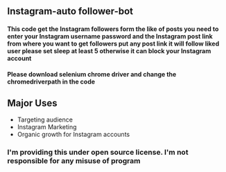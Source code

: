 ## Instagram-auto follower-bot

#### This code get the Instagram followers form the like of posts you need to enter your Instagram username password and the Instagram post link from where you want to get followers put any post link it will follow liked user please set sleep at least 5 otherwise it can block your Instagram account
#### Please download selenium chrome driver and change the chromedriverpath in the code

## Major Uses
- Targeting audience
- Instagram Marketing
- Organic growth for Instagram accounts

### I'm providing this under open source license. I'm not responsible for any misuse of program

